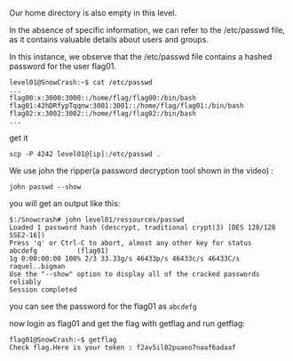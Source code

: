 Our home directory is also empty in this level.

In the absence of specific information, we can refer to the /etc/passwd file, as it contains valuable details about users and groups.

In this instance, we observe that the /etc/passwd file contains a hashed password for the user flag01.

```
level01@SnowCrash:~$ cat /etc/passwd
...
flag00:x:3000:3000::/home/flag/flag00:/bin/bash
flag01:42hDRfypTqqnw:3001:3001::/home/flag/flag01:/bin/bash
flag02:x:3002:3002::/home/flag/flag02:/bin/bash
...
```
get it
```
scp -P 4242 level01@[ip]:/etc/passwd .
```
We use john the ripper(a password decryption tool shown in the video) :
```
john passwd --show
```

you will get an output like this:
```
$:/Snowcrash# john level01/ressources/passwd
Loaded 1 password hash (descrypt, traditional crypt(3) [DES 128/128 SSE2-16])
Press 'q' or Ctrl-C to abort, almost any other key for status
abcdefg          (flag01)
1g 0:00:00:00 100% 2/3 33.33g/s 46433p/s 46433c/s 46433C/s raquel..bigman
Use the "--show" option to display all of the cracked passwords reliably
Session completed
```

you can see the password for the flag01 as `abcdefg`

now login as flag01 and get the flag with getflag
and run getflag:
```
flag01@SnowCrash:~$ getflag
Check flag.Here is your token : f2av5il02puano7naaf6adaaf
```